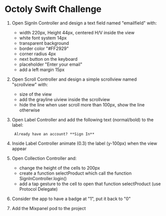 # Octoly Swift Challenge


1. Open SignIn Controller and design a text field named "emailfield" with:
	* width 220px, Height 44px, centered H/V inside the view
	* white font system 14px
	* transparent background
	* border color "#FF2929"
	* corner radius 4px
	* next button on the keyboard
	* placeholder "Enter your email"
	* add a left margin 15px

2. Open Scroll Controller and design a simple scrollview named "scrollview" with:
	* size of the view
	* add the grayline uiview inside the scrollview
	* hide the line when user scroll more than 100px, show the line otherwise

3. Open Label Controller and add the following text (normal/bold) to the label:

		Already have an account? **Sign In**

4. Inside Label Controller animate (0.3) the label (y-100px) when the view appear

5. Open Collection Controller and:
	* change the height of the cells to 200px
	* create a function selectProduct which call the function SignInController.login()
	* add a tap gesture to the cell to open that function selectProduct (use Protocol Delegate)

6. Consider the app to have a badge at "1", put it back to "0"

7. Add the Mixpanel pod to the project